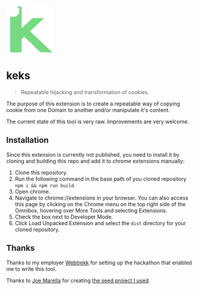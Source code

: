 ![icon](./dist/icon128.png?raw=true)

# keks
> Repeatable hijacking and transformation of cookies.

The purpose of this extension is to create a repeatable way of copying cookie from one Domain to another and/or manipulate it's content.

The current state of this tool is very raw. Improvements are very welcome.

## Installation
Since this extension is currently not published, you need to install it by cloning and building this repo and add it to chrome extensions manually:
1. Clone this repository.
1. Run the following command in the base path of you cloned repository `npm i && npm run build`. 
1. Open chrome.
1. Navigate to chrome://extensions in your browser. You can also access this page by clicking on the Chrome menu on the top right side of the Omnibox, hovering over More Tools and selecting Extensions.
1. Check the box next to Developer Mode.
1. Click Load Unpacked Extension and select the `dist` directory for your cloned repository.

## Thanks
Thanks to my employer [Webtrekk](https://www.webtrekk.com) for setting up the hackathon that enabled me to write this tool.

Thanks to [Joe Marella](http://martellaj.github.io) for creating [the seed project I used](https://github.com/martellaj/chrome-extension-react-typescript-boilerplate).